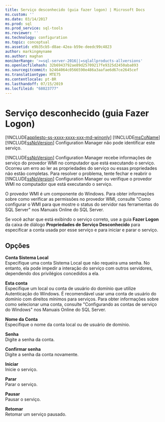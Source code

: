 ```yaml
---
title: Serviço desconhecido (guia fazer logon) | Microsoft Docs
ms.custom: ''
ms.date: 03/14/2017
ms.prod: sql
ms.prod_service: sql-tools
ms.reviewer: ''
ms.technology: configuration
ms.topic: conceptual
ms.assetid: e9b35cb5-d8ae-42ea-b59e-deedc99c4823
author: markingmyname
ms.author: maghan
monikerRange: '>=sql-server-2016||=sqlallproducts-allversions'
ms.openlocfilehash: 32b6943792ae89d25709217fe9325d2450aba893
ms.sourcegitcommit: b2464064c0566590e486a3aafae6d67ce2645cef
ms.translationtype: MTE75
ms.contentlocale: pt-BR
ms.lasthandoff: 07/15/2019
ms.locfileid: "68023777"
---
```

# <a name="unknown-service-log-on-tab"></a>Serviço desconhecido (guia Fazer Logon)
[!INCLUDE[appliesto-ss-xxxx-xxxx-xxx-md-winonly](../../includes/appliesto-ss-xxxx-xxxx-xxx-md-winonly.md)]
  [!INCLUDE[msCoName](../../includes/msconame-md.md)] [!INCLUDE[ssNoVersion](../../includes/ssnoversion-md.md)] Configuration Manager não pode identificar este serviço.  
  
 [!INCLUDE[ssNoVersion](../../includes/ssnoversion-md.md)] Configuration Manager recebe informações de serviço do provedor WMI no computador que está executando o serviço. Ocorreu um erro ao ler as propriedades do serviço ou essas propriedades não estão completas. Para resolver o problema, tente fechar e reabrir o [!INCLUDE[ssNoVersion](../../includes/ssnoversion-md.md)] Configuration Manager ou verifique o provedor WMI no computador que está executando o serviço.  
  
 O provedor WMI é um componente do Windows. Para obter informações sobre como verificar as permissões no provedor WMI, consulte "Como configurar o WMI para que mostre o status do servidor nas ferramentas do SQL Server" nos Manuais Online do SQL Server.  
  
 Se você achar que está exibindo o serviço correto, use a guia **Fazer Logon** da caixa de diálogo **Propriedades de Serviço Desconhecido** para especificar a conta usada por esse serviço e para iniciar e parar o serviço.  
  
## <a name="options"></a>Opções  
 **Conta Sistema Local**  
 Especifique uma conta Sistema Local que não requeira uma senha. No entanto, ela pode impedir a interação do serviço com outros servidores, dependendo dos privilégios concedidos a ela.  
  
 **Esta conta**  
 Especifique um local ou conta de usuário do domínio que utilize Autenticação do Windows. É recomendável usar uma conta de usuário do domínio com direitos mínimos para serviços. Para obter informações sobre como selecionar uma conta, consulte "Configurando as contas de serviço do Windows" nos Manuais Online do SQL Server.  
  
 **Nome da Conta**  
 Especifique o nome da conta local ou de usuário de domínio.  
  
 **Senha**  
 Digite a senha da conta.  
  
 **Confirmar senha**  
 Digite a senha da conta novamente.  
  
 **Iniciar**  
 Inicie o serviço.  
  
 **Parar**  
 Parar o serviço.  
  
 **Pausar**  
 Pausar o serviço.  
  
 **Retomar**  
 Retomar um serviço pausado.  
  
  
